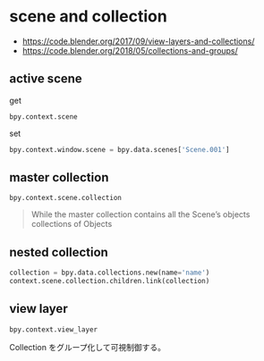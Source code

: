 # scene and collection

* https://code.blender.org/2017/09/view-layers-and-collections/
* https://code.blender.org/2018/05/collections-and-groups/

## active scene

get

`bpy.context.scene`

set

```py
bpy.context.window.scene = bpy.data.scenes['Scene.001']
```

## master collection

`bpy.context.scene.collection`

> While the master collection contains all the Scene’s objects
> collections of Objects

## nested collection

```py
collection = bpy.data.collections.new(name='name')
context.scene.collection.children.link(collection)
```

## view layer

`bpy.context.view_layer`

Collection をグループ化して可視制御する。
